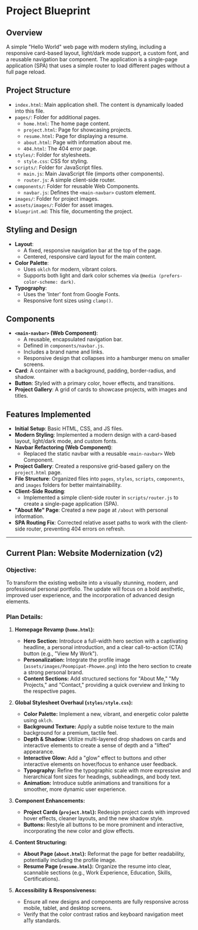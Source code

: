 # Project Blueprint

## Overview

A simple "Hello World" web page with modern styling, including a responsive card-based layout, light/dark mode support, a custom font, and a reusable navigation bar component. The application is a single-page application (SPA) that uses a simple router to load different pages without a full page reload.

## Project Structure

- `index.html`: Main application shell. The content is dynamically loaded into this file.
- `pages/`: Folder for additional pages.
  - `home.html`: The home page content.
  - `project.html`: Page for showcasing projects.
  - `resume.html`: Page for displaying a resume.
  - `about.html`: Page with information about me.
  - `404.html`: The 404 error page.
- `styles/`: Folder for stylesheets.
  - `style.css`: CSS for styling.
- `scripts/`: Folder for JavaScript files.
  - `main.js`: Main JavaScript file (imports other components).
  - `router.js`: A simple client-side router.
- `components/`: Folder for reusable Web Components.
  - `navbar.js`: Defines the `<main-navbar>` custom element.
- `images/`: Folder for project images.
- `assets/images/`: Folder for asset images.
- `blueprint.md`: This file, documenting the project.

## Styling and Design

- **Layout**:
    - A fixed, responsive navigation bar at the top of the page.
    - Centered, responsive card layout for the main content.
- **Color Palette**:
    - Uses `oklch` for modern, vibrant colors.
    - Supports both light and dark color schemes via `@media (prefers-color-scheme: dark)`.
- **Typography**:
    - Uses the 'Inter' font from Google Fonts.
    - Responsive font sizes using `clamp()`.

## Components

- **`<main-navbar>` (Web Component)**:
    - A reusable, encapsulated navigation bar.
    - Defined in `components/navbar.js`.
    - Includes a brand name and links.
    - Responsive design that collapses into a hamburger menu on smaller screens.
- **Card**: A container with a background, padding, border-radius, and shadow.
- **Button**: Styled with a primary color, hover effects, and transitions.
- **Project Gallery**: A grid of cards to showcase projects, with images and titles.

## Features Implemented

- **Initial Setup**: Basic HTML, CSS, and JS files.
- **Modern Styling**: Implemented a modern design with a card-based layout, light/dark mode, and custom fonts.
- **Navbar Refactoring (Web Component)**:
    - Replaced the static navbar with a reusable `<main-navbar>` Web Component.
- **Project Gallery**: Created a responsive grid-based gallery on the `project.html` page.
- **File Structure**: Organized files into `pages`, `styles`, `scripts`, `components`, and `images` folders for better maintainability.
- **Client-Side Routing**: 
    - Implemented a simple client-side router in `scripts/router.js` to create a single-page application (SPA).
- **"About Me" Page**: Created a new page at `/about` with personal information.
- **SPA Routing Fix**: Corrected relative asset paths to work with the client-side router, preventing 404 errors on refresh.

---

## **Current Plan: Website Modernization (v2)**

### **Objective:**
To transform the existing website into a visually stunning, modern, and professional personal portfolio. The update will focus on a bold aesthetic, improved user experience, and the incorporation of advanced design elements.

### **Plan Details:**

1.  **Homepage Revamp (`home.html`):**
    *   **Hero Section:** Introduce a full-width hero section with a captivating headline, a personal introduction, and a clear call-to-action (CTA) button (e.g., "View My Work").
    *   **Personalization:** Integrate the profile image (`assets/images/Poompipat-Phowee.png`) into the hero section to create a strong personal brand.
    *   **Content Sections:** Add structured sections for "About Me," "My Projects," and "Contact," providing a quick overview and linking to the respective pages.

2.  **Global Stylesheet Overhaul (`styles/style.css`):**
    *   **Color Palette:** Implement a new, vibrant, and energetic color palette using `oklch`.
    *   **Background Texture:** Apply a subtle noise texture to the main background for a premium, tactile feel.
    *   **Depth & Shadow:** Utilize multi-layered drop shadows on cards and interactive elements to create a sense of depth and a "lifted" appearance.
    *   **Interactive Glow:** Add a "glow" effect to buttons and other interactive elements on hover/focus to enhance user feedback.
    *   **Typography:** Refine the typographic scale with more expressive and hierarchical font sizes for headings, subheadings, and body text.
    *   **Animation:** Introduce subtle animations and transitions for a smoother, more dynamic user experience.

3.  **Component Enhancements:**
    *   **Project Cards (`project.html`):** Redesign project cards with improved hover effects, cleaner layouts, and the new shadow style.
    *   **Buttons:** Restyle all buttons to be more prominent and interactive, incorporating the new color and glow effects.

4.  **Content Structuring:**
    *   **About Page (`about.html`):** Reformat the page for better readability, potentially including the profile image.
    *   **Resume Page (`resume.html`):** Organize the resume into clear, scannable sections (e.g., Work Experience, Education, Skills, Certifications).

5.  **Accessibility & Responsiveness:**
    *   Ensure all new designs and components are fully responsive across mobile, tablet, and desktop screens.
    *   Verify that the color contrast ratios and keyboard navigation meet a11y standards.
